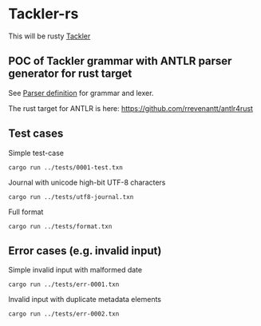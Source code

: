 # Tackler-rs

This will be rusty [Tackler](https://github.com/e257-fi/tackler-rs)

## POC of Tackler grammar with ANTLR parser generator for rust target

See [Parser definition](../tackler-core/src/parser/txn_antlr/readme.adoc) for grammar and lexer.

The rust target for ANTLR is here: https://github.com/rrevenantt/antlr4rust


## Test cases

Simple test-case

    cargo run ../tests/0001-test.txn

Journal with unicode high-bit UTF-8 characters

    cargo run ../tests/utf8-journal.txn

Full format

    cargo run ../tests/format.txn

## Error cases (e.g. invalid input)

Simple invalid input with malformed date

    cargo run ../tests/err-0001.txn

Invalid input with duplicate metadata elements

    cargo run ../tests/err-0002.txn

